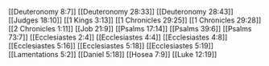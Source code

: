 [[Deuteronomy 8:7]]
[[Deuteronomy 28:33]]
[[Deuteronomy 28:43]]
[[Judges 18:10]]
[[1 Kings 3:13]]
[[1 Chronicles 29:25]]
[[1 Chronicles 29:28]]
[[2 Chronicles 1:11]]
[[Job 21:9]]
[[Psalms 17:14]]
[[Psalms 39:6]]
[[Psalms 73:7]]
[[Ecclesiastes 2:4]]
[[Ecclesiastes 4:4]]
[[Ecclesiastes 4:8]]
[[Ecclesiastes 5:16]]
[[Ecclesiastes 5:18]]
[[Ecclesiastes 5:19]]
[[Lamentations 5:2]]
[[Daniel 5:18]]
[[Hosea 7:9]]
[[Luke 12:19]]
